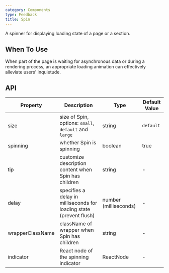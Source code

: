 ```yaml
---
category: Components
type: Feedback
title: Spin
---
```


A spinner for displaying loading state of a page or a section.

## When To Use

When part of the page is waiting for asynchronous data or during a rendering process, an appropriate loading animation can effectively alleviate users' inquietude.

## API

Property | Description | Type | Default Value
---------|-------------|------|--------------
size | size of Spin, options: `small`, `default` and `large` | string | `default`
spinning | whether Spin is spinning | boolean | true
tip | customize description content when Spin has children | string | -
delay | specifies a delay in milliseconds for loading state (prevent flush) | number (milliseconds) | -
wrapperClassName | className of wrapper when Spin has children | string | -
indicator | React node of the spinning indicator | ReactNode | -
